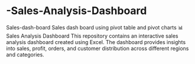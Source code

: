 # -Sales-Analysis-Dashboard
Sales-dash-board Sales dash board using pivot table and pivot charts  📊 Sales Analysis Dashboard This repository contains an interactive sales analysis dashboard created using Excel. The dashboard provides insights into sales, profit, orders, and customer distribution across different regions and categories.
